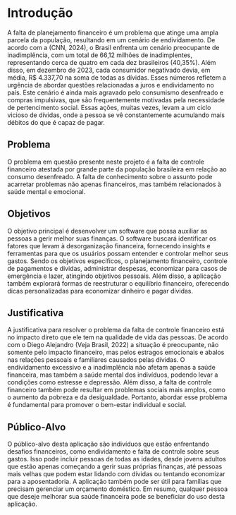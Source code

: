 # Introdução

A falta de planejamento financeiro é um problema que atinge uma ampla parcela da população, resultando em um cenário de endividamento. 
De acordo com a (CNN, 2024), o Brasil enfrenta um cenário preocupante de inadimplência, com um total de 66,12 milhões de inadimplentes, representando cerca de quatro em cada dez brasileiros (40,35%). Além disso, em dezembro de 2023, cada consumidor negativado devia, em média, R$ 4.337,70 na soma de todas as dívidas. Esses números refletem a urgência de abordar questões relacionadas a juros e endividamento no país. Este cenário é ainda mais agravado pelo consumismo desenfreado e compras impulsivas, que são frequentemente motivadas pela necessidade de pertencimento social. 
Essas ações, muitas vezes, levam a um ciclo vicioso de dívidas, onde a pessoa se vê constantemente acumulando mais débitos do que é capaz de pagar.

## Problema
O problema em questão presente neste projeto é a falta de controle financeiro atestada por grande parte da população brasileira em relação ao consumo desenfreado. A falta de conhecimento sobre o assunto pode acarretar problemas não apenas financeiros, mas também relacionados à saúde mental e emocional.




## Objetivos
O objetivo principal é desenvolver um software que possa auxiliar as pessoas a gerir melhor suas finanças. 
O software buscará identificar os fatores que levam à desorganização financeira, fornecendo insights e ferramentas para que os usuários possam entender e controlar melhor seus gastos. 
Sendo os objetivos específicos, o planejamento financeiro, controle de pagamentos e dividas, administrar despesas, economizar para casos de emergência e lazer, atingindo objetivos pessoais. 
Além disso, a aplicação também explorará formas de reestruturar o equilíbrio financeiro, oferecendo dicas personalizadas para economizar dinheiro e pagar dívidas. 


## Justificativa

A justificativa para resolver o problema da falta de controle financeiro está no impacto direto que ele tem na qualidade de vida das pessoas. 
De acordo com o Diego Alejandro (Veja Brasil, 2022) a situação é preocupante, não somente pelo impacto financeiro, mas pelos estragos emocionais e abalos nas relações pessoais e familiares causados pelas dívidas. 
O endividamento excessivo e a inadimplência não afetam apenas a saúde financeira, mas também a saúde mental dos indivíduos, podendo levar a condições como estresse e depressão. 
Além disso, a falta de controle financeiro também pode resultar em problemas sociais mais amplos, como o aumento da pobreza e da desigualdade. Portanto, abordar esse problema é fundamental para promover o bem-estar individual e social. 

## Público-Alvo

O público-alvo desta aplicação são indivíduos que estão enfrentando desafios financeiros, como endividamento e falta de controle sobre seus gastos. 
Isso pode incluir pessoas de todas as idades, desde jovens adultos que estão apenas começando a gerir suas próprias finanças, até pessoas mais velhas que podem estar lidando com dívidas ou tentando economizar para a aposentadoria. 
A aplicação também pode ser útil para famílias que precisam gerenciar um orçamento doméstico. Em resumo, qualquer pessoa que deseje melhorar sua saúde financeira pode se beneficiar do uso desta aplicação. 


